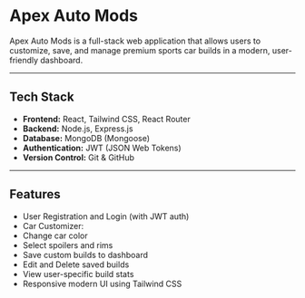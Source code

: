# Apex Auto Mods

Apex Auto Mods is a full-stack web application that allows users to customize, save, and manage premium sports car builds in a modern, user-friendly dashboard.

---

##  Tech Stack

- **Frontend:** React, Tailwind CSS, React Router
- **Backend:** Node.js, Express.js
- **Database:** MongoDB (Mongoose)
- **Authentication:** JWT (JSON Web Tokens)
- **Version Control:** Git & GitHub

---

##  Features

-  User Registration and Login (with JWT auth)
-  Car Customizer:
  - Change car color
  - Select spoilers and rims
-  Save custom builds to dashboard
-  Edit and  Delete saved builds
-  View user-specific build stats
-  Responsive modern UI using Tailwind CSS

